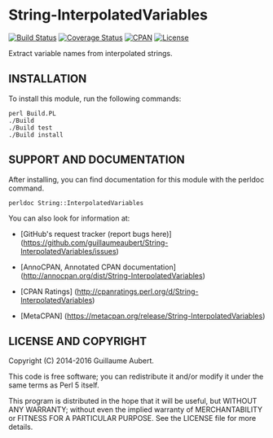 String-InterpolatedVariables
============================

[![Build Status](https://travis-ci.org/guillaumeaubert/String-InterpolatedVariables.svg?branch=master)](https://travis-ci.org/guillaumeaubert/String-InterpolatedVariables)
[![Coverage Status](https://coveralls.io/repos/guillaumeaubert/String-InterpolatedVariables/badge.svg?branch=master)](https://coveralls.io/r/guillaumeaubert/String-InterpolatedVariables?branch=master)
[![CPAN](https://img.shields.io/cpan/v/String-InterpolatedVariables.svg)](https://metacpan.org/release/String-InterpolatedVariables)
[![License](https://img.shields.io/badge/license-Perl%205-blue.svg)](http://dev.perl.org/licenses/)

Extract variable names from interpolated strings.


INSTALLATION
------------

To install this module, run the following commands:

	perl Build.PL
	./Build
	./Build test
	./Build install


SUPPORT AND DOCUMENTATION
-------------------------

After installing, you can find documentation for this module with the
perldoc command.

	perldoc String::InterpolatedVariables


You can also look for information at:

 * [GitHub's request tracker (report bugs here)]
   (https://github.com/guillaumeaubert/String-InterpolatedVariables/issues)

 * [AnnoCPAN, Annotated CPAN documentation]
   (http://annocpan.org/dist/String-InterpolatedVariables)

 * [CPAN Ratings]
   (http://cpanratings.perl.org/d/String-InterpolatedVariables)

 * [MetaCPAN]
   (https://metacpan.org/release/String-InterpolatedVariables)


LICENSE AND COPYRIGHT
---------------------

Copyright (C) 2014-2016 Guillaume Aubert.

This code is free software; you can redistribute it and/or modify it under the
same terms as Perl 5 itself.

This program is distributed in the hope that it will be useful, but WITHOUT ANY
WARRANTY; without even the implied warranty of MERCHANTABILITY or FITNESS FOR A
PARTICULAR PURPOSE. See the LICENSE file for more details.
